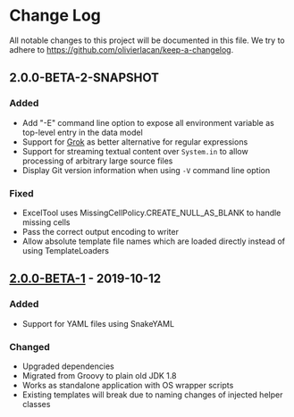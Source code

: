 # Change Log

All notable changes to this project will be documented in this file. We try to adhere to https://github.com/olivierlacan/keep-a-changelog.

## 2.0.0-BETA-2-SNAPSHOT

### Added
- Add "-E" command line option to expose all environment variable as top-level entry in the data model 
- Support for [Grok](https://github.com/thekrakken/java-grok) as better alternative for regular expressions
- Support for streaming textual content over `System.in` to allow processing of arbitrary large source files
- Display Git version information when using `-V` command line option

### Fixed
- ExcelTool uses MissingCellPolicy.CREATE_NULL_AS_BLANK to handle missing cells
- Pass the correct output encoding to writer
- Allow absolute template file names which are loaded directly instead of using TemplateLoaders

## [2.0.0-BETA-1] - 2019-10-12

### Added
- Support for YAML files using SnakeYAML

### Changed
- Upgraded dependencies
- Migrated from Groovy to plain old JDK 1.8
- Works as standalone application with OS wrapper scripts
- Existing templates will break due to naming changes of injected helper classes

[2.0.0-BETA-1]: https://github.com/sgoeschl/freemarker-cli/releases/tag/v2.0.0-BETA-1
